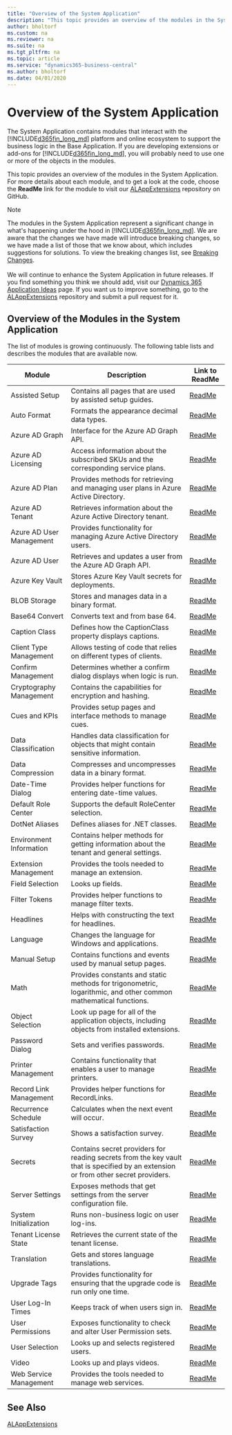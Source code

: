 ```yaml
---
title: "Overview of the System Application"
description: "This topic provides an overview of the modules in the System Application, and provides information about how you can use them."
author: bholtorf
ms.custom: na
ms.reviewer: na
ms.suite: na
ms.tgt_pltfrm: na
ms.topic: article
ms.service: "dynamics365-business-central"
ms.author: bholtorf
ms.date: 04/01/2020
---
```


# Overview of the System Application
The System Application contains modules that interact with the [!INCLUDE[d365fin_long_md](includes/d365fin_long_md.md)] platform and online ecosystem to support the business logic in the Base Application. If you are developing extensions or add-ons for [!INCLUDE[d365fin_long_md](includes/d365fin_long_md.md)], you will probably need to use one or more of the objects in the modules. 

This topic provides an overview of the modules in the System Application. For more details about each module, and to get a look at the code, choose the **ReadMe** link for the module to visit our [ALAppExtensions](https://github.com/microsoft/ALAppExtensions) repository on GitHub.

> [!Note]
> The modules in the System Application represent a significant change in what's happening under the hood in [!INCLUDE[d365fin_long_md](includes/d365fin_long_md.md)]. We are aware that the changes we have made will introduce breaking changes, so we have made a list of those that we know about, which includes suggestions for solutions. To view the breaking changes list, see [Breaking Changes](https://github.com/microsoft/ALAppExtensions/blob/master/BREAKINGCHANGES.md).<br><br>We will continue to enhance the System Application in future releases. If you find something you think we should add, visit our [Dynamics 365 Application Ideas](https://aka.ms/bcideas) page. If you want us to improve something, go to the [ALAppExtensions](https://github.com/microsoft/ALAppExtensions) repository and submit a pull request for it.  

## Overview of the Modules in the System Application
The list of modules is growing continuously. The following table lists and describes the modules that are available now. 

|Module|Description|Link to ReadMe|
|----|----|----|
|Assisted Setup|Contains all pages that are used by assisted setup guides.|[ReadMe](https://github.com/microsoft/ALAppExtensions/blob/master/Modules/System/Assisted%20Setup/README.md)|
|Auto Format|Formats the appearance decimal data types.|[ReadMe](https://github.com/microsoft/ALAppExtensions/blob/master/Modules/System/Auto%20Format/README.md)|
|Azure AD Graph|Interface for the Azure AD Graph API.|[ReadMe](https://github.com/microsoft/ALAppExtensions/blob/master/Modules/System/Azure%20AD%20Graph/README.md)|
|Azure AD Licensing|Access information about the subscribed SKUs and the corresponding service plans.|[ReadMe](https://github.com/microsoft/ALAppExtensions/blob/master/Modules/System/Azure%20AD%20Licensing/README.md)|
|Azure AD Plan|Provides methods for retrieving and managing user plans in Azure Active Directory.|[ReadMe](https://github.com/microsoft/ALAppExtensions/blob/master/Modules/System/Azure%20AD%20Plan/README.md)|
|Azure AD Tenant|Retrieves information about the Azure Active Directory tenant.|[ReadMe](https://github.com/microsoft/ALAppExtensions/blob/master/Modules/System/Azure%20AD%20Tenant/README.md)|
|Azure AD User Management|Provides functionality for managing Azure Active Directory users.|[ReadMe](https://github.com/microsoft/ALAppExtensions/blob/master/Modules/System/Azure%20AD%20User%20Management/README.md)|
|Azure AD User|Retrieves and updates a user from the Azure AD Graph API.|[ReadMe](https://github.com/microsoft/ALAppExtensions/blob/master/Modules/System/Azure%20AD%20User/README.md)|
|Azure Key Vault|Stores Azure Key Vault secrets for deployments.|[ReadMe](https://github.com/microsoft/ALAppExtensions/blob/master/Modules/System/Azure%20Key%20Vault/README.md)|
|BLOB Storage|Stores and manages data in a binary format.|[ReadMe](https://github.com/microsoft/ALAppExtensions/blob/master/Modules/System/BLOB%20Storage/README.md)|
|Base64 Convert|Converts text and from base 64.|[ReadMe](https://github.com/microsoft/ALAppExtensions/blob/master/Modules/System/Base64%20Convert/README.md)|
|Caption Class|Defines how the CaptionClass property displays captions.|[ReadMe](https://github.com/microsoft/ALAppExtensions/blob/master/Modules/System/Caption%20Class/README.md)|
|Client Type Management|Allows testing of code that relies on different types of clients.|[ReadMe](https://github.com/microsoft/ALAppExtensions/blob/master/Modules/System/Client%20Type%20Management/README.md)|
|Confirm Management|Determines whether a confirm dialog displays when logic is run.|[ReadMe](https://github.com/microsoft/ALAppExtensions/blob/master/Modules/System/Confirm%20Management/README.md)|
|Cryptography Management|Contains the capabilities for encryption and hashing.|[ReadMe](https://github.com/microsoft/ALAppExtensions/blob/master/Modules/System/Cryptography%20Management/README.md)|
|Cues and KPIs|Provides setup pages and interface methods to manage cues.|[ReadMe](https://github.com/microsoft/ALAppExtensions/blob/master/Modules/System/Cues%20and%20KPIs/README.md)|
|Data Classification|Handles data classification for objects that might contain sensitive information.|[ReadMe](https://github.com/microsoft/ALAppExtensions/blob/master/Modules/System/Data%20Classification/README.md)|
|Data Compression|Compresses and uncompresses data in a binary format.|[ReadMe](https://github.com/microsoft/ALAppExtensions/blob/master/Modules/System/Data%20Compression/README.md)|
|Date-Time Dialog|Provides helper functions for entering date-time values.|[ReadMe](https://github.com/microsoft/ALAppExtensions/blob/master/Modules/System/Date-Time%20Dialog/README.md)|
|Default Role Center|Supports the default RoleCenter selection.|[ReadMe](https://github.com/microsoft/ALAppExtensions/blob/master/Modules/System/Default%20Role%20Center/README.md)|
|DotNet Aliases|Defines aliases for .NET classes.|[ReadMe](https://github.com/microsoft/ALAppExtensions/blob/master/Modules/System/DotNet%20Aliases/README.md)|
|Environment Information|Contains helper methods for getting information about the tenant and general settings.|[ReadMe](https://github.com/microsoft/ALAppExtensions/blob/master/Modules/System/Environment%20Information/README.md)|
|Extension Management|Provides the tools needed to manage an extension.|[ReadMe](https://github.com/microsoft/ALAppExtensions/blob/master/Modules/System/Extension%20Management/README.md)|
|Field Selection|Looks up fields.|[ReadMe](https://github.com/microsoft/ALAppExtensions/blob/master/Modules/System/Field%20Selection/README.md)|
|Filter Tokens|Provides helper functions to manage filter texts.|[ReadMe](https://github.com/microsoft/ALAppExtensions/blob/master/Modules/System/Filter%20Tokens/README.md)|
|Headlines|Helps with constructing the text for headlines.|[ReadMe](https://github.com/microsoft/ALAppExtensions/blob/master/Modules/System/Headlines/README.md)|
|Language|Changes the language for Windows and applications.|[ReadMe](https://github.com/microsoft/ALAppExtensions/blob/master/Modules/System/Language/README.md)|
|Manual Setup|Contains functions and events used by manual setup pages.|[ReadMe](https://github.com/microsoft/ALAppExtensions/blob/master/Modules/System/Manual%20Setup/README.md)|
|Math|Provides constants and static methods for trigonometric, logarithmic, and other common mathematical functions.|[ReadMe](https://github.com/microsoft/ALAppExtensions/blob/master/Modules/System/Math/README.md)|
|Object Selection|Look up page for all of the application objects, including objects from installed extensions.|[ReadMe](https://github.com/microsoft/ALAppExtensions/blob/master/Modules/System/Object%20Selection/README.md)|
|Password Dialog|Sets and verifies passwords.|[ReadMe](https://github.com/microsoft/ALAppExtensions/blob/master/Modules/System/Password%20Dialog/README.md)|
|Printer Management|Contains functionality that enables a user to manage printers.|[ReadMe](https://github.com/microsoft/ALAppExtensions/tree/master/Modules/System/Printer%20Management)|
|Record Link Management|Provides helper functions for RecordLinks.|[ReadMe](https://github.com/microsoft/ALAppExtensions/blob/master/Modules/System/Record%20Link%20Management/README.md)|
|Recurrence Schedule|Calculates when the next event will occur.|[ReadMe](https://github.com/microsoft/ALAppExtensions/blob/master/Modules/System/Recurrence%20Schedule/README.md)|
|Satisfaction Survey|Shows a satisfaction survey.|[ReadMe](https://github.com/microsoft/ALAppExtensions/blob/master/Modules/System/Satisfaction%20Survey/README.md)|
|Secrets|Contains secret providers for reading secrets from the key vault that is specified by an extension or from other secret providers.|[ReadMe](https://github.com/microsoft/ALAppExtensions/blob/master/Modules/System/Secrets/README.md)|
|Server Settings|Exposes methods that get settings from the server configuration file.|[ReadMe](https://github.com/microsoft/ALAppExtensions/blob/master/Modules/System/Server%20Settings/README.md)|
|System Initialization|Runs non-business logic on user log-ins.|[ReadMe](https://github.com/microsoft/ALAppExtensions/blob/master/Modules/System/System%20Initialization/README.md)|
|Tenant License State|Retrieves the current state of the tenant license.|[ReadMe](https://github.com/microsoft/ALAppExtensions/blob/master/Modules/System/Tenant%20License%20State/README.md)|
|Translation|Gets and stores language translations.|[ReadMe](https://github.com/microsoft/ALAppExtensions/blob/master/Modules/System/Translation/README.md)|
|Upgrade Tags|Provides functionality for ensuring that the upgrade code is run only one time.|[ReadMe](https://github.com/microsoft/ALAppExtensions/blob/master/Modules/System/Upgrade%20Tags/README.md)|
|User Log-In Times|Keeps track of when users sign in.|[ReadMe](https://github.com/microsoft/ALAppExtensions/blob/master/Modules/System/User%20Login%20Times/README.md)|
|User Permissions|Exposes functionality to check and alter User Permission sets.|[ReadMe](https://github.com/microsoft/ALAppExtensions/blob/master/Modules/System/User%20Permissions/README.md)|
|User Selection|Looks up and selects registered users.|[ReadMe](https://github.com/microsoft/ALAppExtensions/blob/master/Modules/System/User%20Selection/README.md)|
|Video|Looks up and plays videos.|[ReadMe](https://github.com/microsoft/ALAppExtensions/blob/master/Modules/System/Video/README.md)|
|Web Service Management|Provides the tools needed to manage web services.|[ReadMe](https://github.com/microsoft/ALAppExtensions/blob/master/Modules/System/Web%20Service%20Management/README.md)|





<!--## Example - Enhancing a Module


FREDDYK: THIS IS NO LONGER THE WAY TO DO THIS


This example shows how to...

1. Start by pulling the latest Docker image. For more information, see [Freddy's Blog](https://freddysblog.com/2019/07/31/preview-of-dynamics-365-business-central-2019-release-wave-2/).

```
docker pull bcprivate.azurecr.io/bcsandbox-master:base-ltsc2019                  
```

2. Create a Docker container using your favorite PowerShell script. Be sure to add the useCleanDatabase parameter. For example:

```
$credential = New-Object System.Management.Automation.PSCredential -argumentList "admin", (ConvertTo-SecureString -String "P@ssword1" -AsPlainText -Force) 
$imageName = "bcprivate.azurecr.io/bcsandbox-master:base-ltsc2019" 
$licensePath = "C:\..\l.flf" #put actual path to your license 
$containerName = "BC" 

New-BCContainer -accept_eula ` 

                -updateHosts ` 

                -containerName $containerName ` 

                -auth NavUserPassword -Credential $credential ` 

                -imageName  $imageName ` 

                -licenseFile $licensePath ` 

                -doNotExportObjectsToText ` 

                -includeAL ` 

                -useCleanDatabase ` 

                -memoryLimit 16g `
```
  
  > [!Note]
  > The container will start as a process, and the output will display in the PowerShell output window. Make a note of the URL for the web client. You will need that later. 

3. Uninstall and unpublish the System Application.
  
```
UnPublish-BCContainerApp -containerName $containerName ` 

  -appName "System Application" ` 

  -unInstall ` 

  -doNotSaveData 
```

4. In Visual Studio Code, run the **AL:Go!** command to create a new AL Project, and then choose **4.0** as the **Target Platform**.
  
  > [!Note]
  > The alProjectFolder must be in a location that is shared with the container. For example, a folder in C:\ProgramData\NavContainerHelper will work.

5. When your project is created, follow these steps:  
  
    1. Update launch.json – Update the **Server** and **Server Instance** parameters with values from the PowerShell output. 
    2. Delete the **HelloWorld.al** and **app.json** files. 

6. Get the latest code for the System Application from our GitHub repository at [AlAppExtensions](https://github.com/microsoft/ALAppExtensions). In GitHub, choose the **Clone** or **Download** buttons, and then **Download ZIP**. Open the downloaded archive and copy the content of the \ALAppExtensions-master\Modules\System folder to your AL project.

You now have the latest version of the System Application, and you can download symbols and make enhancements. When you're done, package the System Application without publishing it. 

7. Switch back to PowerShell and run the following cmdlet to publish and install a new version of the app: 

```
Publish-BCContainerApp -containerName $containerName ` 

-appFile "C:\ProgramData\NavContainerHelper\AL\DemoSolution\Microsoft_System Application_15.0.0.0.app" ` 

-skipVerification ` 

-sync ` 

-syncMode ForceSync ` 

-install
```
8. You can share your enhancements with others. For more information, see [Git Going with Extensions](https://community.dynamics.com/business/b/businesscentraldevitpro/posts/quot-git-quot-going-with-extensions). The only difference in the guidance is that you must use a container instead of a cloud sandbox.  -->

## See Also
[ALAppExtensions](https://github.com/microsoft/ALAppExtensions)
